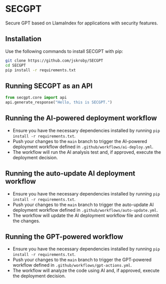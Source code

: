 # SECGPT

Secure GPT based on LlamaIndex for applications with security features.

## Installation

Use the following commands to install SECGPT with pip:

```bash
git clone https://github.com/jskroby/SECGPT
cd SECGPT
pip install -r requirements.txt
```

## Running SECGPT as an API

```python
from secgpt.core import api
api.generate_response("Hello, this is SECGPT.")
```

## Running the AI-powered deployment workflow

* Ensure you have the necessary dependencies installed by running `pip install -r requirements.txt`.
* Push your changes to the `main` branch to trigger the AI-powered deployment workflow defined in `.github/workflows/ai-deploy.yml`.
* The workflow will run the AI analysis test and, if approved, execute the deployment decision.

## Running the auto-update AI deployment workflow

* Ensure you have the necessary dependencies installed by running `pip install -r requirements.txt`.
* Push your changes to the `main` branch to trigger the auto-update AI deployment workflow defined in `.github/workflows/auto-update.yml`.
* The workflow will update the AI deployment workflow file and commit the changes.

## Running the GPT-powered workflow

* Ensure you have the necessary dependencies installed by running `pip install -r requirements.txt`.
* Push your changes to the `main` branch to trigger the GPT-powered workflow defined in `.github/workflows/gpt-actions.yml`.
* The workflow will analyze the code using AI and, if approved, execute the deployment decision.
